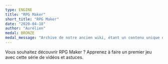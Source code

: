 ```yaml
---
type: ENGINE
title: "RPG Maker"
short_title: "RPG Maker"
date: "2020-04-18"
author: "Aurélien"
medal: BRONZE
medal_message: "Archive de notre ancien wiki, étant un contenu unique en français et une archive historique des origines de Game Dev Alliance, nous avons décider de la conserver en l'état."
---
```


Vous souhaitez découvrir RPG Maker ? Apprenez à faire un premier jeu avec cette série de vidéos et astuces.
